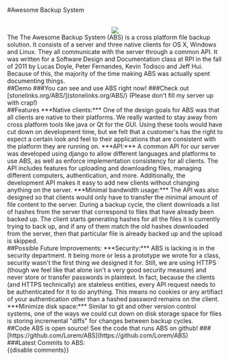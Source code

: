 #Awesome Backup System
<center>
<br>
<img src="{{wr}}static/img/ABSlogo.png">
</center>
The The Awesome Backup System (ABS) is a cross platform file backup solution. It consists of a server and three native clients for OS X, Windows and Linux. They all communicate with the server through a common API. It was written for a Software Design and Documentation class at RPI in the fall of 2011 by Lucas Doyle, Peter Fernandes, Kevin Todisco and Jeff Hui. Because of this, the majority of the time making ABS was actually spent documenting things.
<br>
##Demo
###You can see and use ABS right now!
###Check out [stonelinks.org/ABS/](stonelinks.org/ABS/)
(Please don't fill my server up with crap!)
<br>
##Features
***Native clients:*** One of the design goals for ABS was that all clients are native to their platforms. We really wanted to stay away from cross platform tools like java or Qt for the GUI. Using these tools would have cut down on development time, but we felt that a customer's has the right to expect a certain look and feel to their applications that are consistent with the platform they are running on.
***API:*** A common API for our server was developed using django to allow different languages and platforms to use ABS, as well as enforce implementation consistency for all clients. The API includes features for uploading and downloading files, managing different computers, authentication, and more. Additionally, the development API makes it easy to add new clients without changing anything on the server.
***Minimal bandwidth usage:*** The API was also designed so that clients would only have to transfer the minimal amount of file content to the server. During a backup cycle, the client downloads a list of hashes from the server that correspond to files that have already been backed up. The client starts generating hashes for all the files it is currently trying to back up, and if any of them match the old hashes downloaded from the server, then that particular file is already backed up and the upload is skipped.
<br>
##Possible Future Improvements:
***Security:*** ABS is lacking is in the security department. It being more or less a prototype we wrote for a class, security wasn't the first thing we designed it for. Still, we are using HTTPS (though we feel like that alone isn't a very good security measure) and never store or transfer passwords in plaintext. In fact, because the clients (and HTTPS technically) are stateless entities, every API request needs to be authenticated for it to do anything. This means no cookies or any artifiact of your authentication other than a hashed password remains on the client.
***Minimize disk space:*** Similar to git and other version control systems, one of the ways we could cut down on disk storage space for files is storing incremental "diffs" for changes between backup cycles.
<br>
##Code
ABS is open source! See the code that runs ABS on github!
###[https://github.com/Lorem/ABS](https://github.com/Lorem/ABS)
<br>
<script type="text/javascript">
$(window).load(function () {
  var c = new libgithub.Badge('Lorem', 'ABS');
  c.numCommitsIs(5);
  c.targetIs('#commits');
});
</script>
###Latest Commits to ABS:
<div id="commits"></div>
{{disable comments}}
